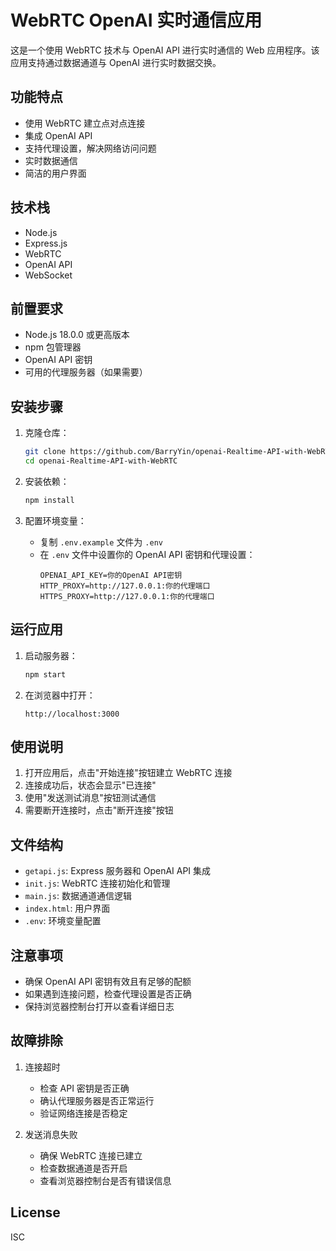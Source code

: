 # WebRTC OpenAI 实时通信应用

这是一个使用 WebRTC 技术与 OpenAI API 进行实时通信的 Web 应用程序。该应用支持通过数据通道与 OpenAI 进行实时数据交换。

## 功能特点

- 使用 WebRTC 建立点对点连接
- 集成 OpenAI API
- 支持代理设置，解决网络访问问题
- 实时数据通信
- 简洁的用户界面

## 技术栈

- Node.js
- Express.js
- WebRTC
- OpenAI API
- WebSocket

## 前置要求

- Node.js 18.0.0 或更高版本
- npm 包管理器
- OpenAI API 密钥
- 可用的代理服务器（如果需要）

## 安装步骤

1. 克隆仓库：
   ```bash
   git clone https://github.com/BarryYin/openai-Realtime-API-with-WebRTC.git
   cd openai-Realtime-API-with-WebRTC
   ```

2. 安装依赖：
   ```bash
   npm install
   ```

3. 配置环境变量：
   - 复制 `.env.example` 文件为 `.env`
   - 在 `.env` 文件中设置你的 OpenAI API 密钥和代理设置：
     ```
     OPENAI_API_KEY=你的OpenAI API密钥
     HTTP_PROXY=http://127.0.0.1:你的代理端口
     HTTPS_PROXY=http://127.0.0.1:你的代理端口
     ```

## 运行应用

1. 启动服务器：
   ```bash
   npm start
   ```

2. 在浏览器中打开：
   ```
   http://localhost:3000
   ```

## 使用说明

1. 打开应用后，点击"开始连接"按钮建立 WebRTC 连接
2. 连接成功后，状态会显示"已连接"
3. 使用"发送测试消息"按钮测试通信
4. 需要断开连接时，点击"断开连接"按钮

## 文件结构

- `getapi.js`: Express 服务器和 OpenAI API 集成
- `init.js`: WebRTC 连接初始化和管理
- `main.js`: 数据通道通信逻辑
- `index.html`: 用户界面
- `.env`: 环境变量配置

## 注意事项

- 确保 OpenAI API 密钥有效且有足够的配额
- 如果遇到连接问题，检查代理设置是否正确
- 保持浏览器控制台打开以查看详细日志

## 故障排除

1. 连接超时
   - 检查 API 密钥是否正确
   - 确认代理服务器是否正常运行
   - 验证网络连接是否稳定

2. 发送消息失败
   - 确保 WebRTC 连接已建立
   - 检查数据通道是否开启
   - 查看浏览器控制台是否有错误信息

## License

ISC
